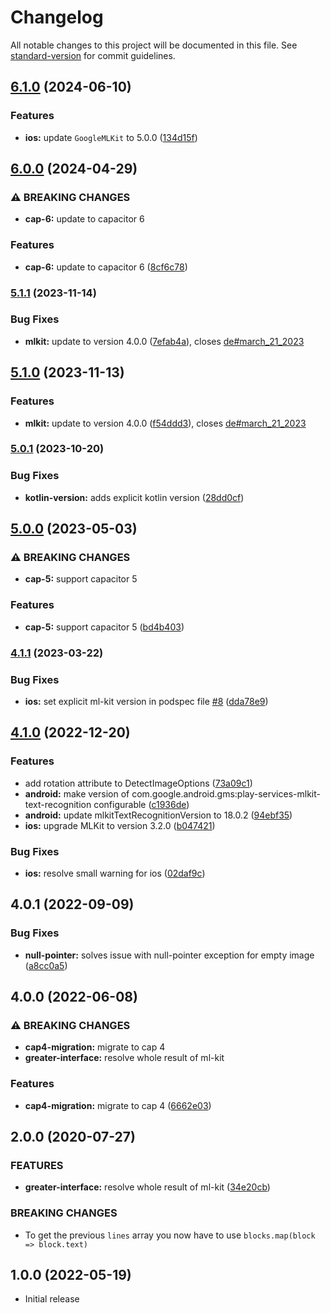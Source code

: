 # Changelog

All notable changes to this project will be documented in this file. See [standard-version](https://github.com/conventional-changelog/standard-version) for commit guidelines.

## [6.1.0](https://github.com/Pantrist-dev/capacitor-plugin-ml-kit-text-recognition/compare/v6.0.0...v6.1.0) (2024-06-10)


### Features

* **ios:** update `GoogleMLKit` to 5.0.0 ([134d15f](https://github.com/Pantrist-dev/capacitor-plugin-ml-kit-text-recognition/commit/134d15fe522955057a6e6da96e6aebe9ad3f526e))

## [6.0.0](https://github.com/Pantrist-dev/capacitor-plugin-ml-kit-text-recognition/compare/v5.1.1...v6.0.0) (2024-04-29)


### ⚠ BREAKING CHANGES

* **cap-6:** update to capacitor 6

### Features

* **cap-6:** update to capacitor 6 ([8cf6c78](https://github.com/Pantrist-dev/capacitor-plugin-ml-kit-text-recognition/commit/8cf6c784192edb7e9bd3f7e53823f5259a992cc2))

### [5.1.1](https://github.com/Pantrist-dev/capacitor-plugin-ml-kit-text-recognition/compare/v5.1.0...v5.1.1) (2023-11-14)


### Bug Fixes

* **mlkit:** update to version 4.0.0 ([7efab4a](https://github.com/Pantrist-dev/capacitor-plugin-ml-kit-text-recognition/commit/7efab4a30b15656e9d69a636ddc63fa39f79d199)), closes [de#march_21_2023](https://github.com/Pantrist-dev/de/issues/march_21_2023)

## [5.1.0](https://github.com/Pantrist-dev/capacitor-plugin-ml-kit-text-recognition/compare/v5.0.1...v5.1.0) (2023-11-13)


### Features

* **mlkit:** update to version 4.0.0 ([f54ddd3](https://github.com/Pantrist-dev/capacitor-plugin-ml-kit-text-recognition/commit/f54ddd37fbd3be281dbb414dc6bc2c58bf3580e7)), closes [de#march_21_2023](https://github.com/Pantrist-dev/de/issues/march_21_2023)

### [5.0.1](https://github.com/Pantrist-dev/capacitor-plugin-ml-kit-text-recognition/compare/v5.0.0...v5.0.1) (2023-10-20)


### Bug Fixes

* **kotlin-version:** adds explicit kotlin version ([28dd0cf](https://github.com/Pantrist-dev/capacitor-plugin-ml-kit-text-recognition/commit/28dd0cfe3d6dae6b25bcddeefb5a2db2213220ce))

## [5.0.0](https://github.com/Pantrist-dev/capacitor-plugin-ml-kit-text-recognition/compare/v4.1.1...v5.0.0) (2023-05-03)


### ⚠ BREAKING CHANGES

* **cap-5:** support capacitor 5

### Features

* **cap-5:** support capacitor 5 ([bd4b403](https://github.com/Pantrist-dev/capacitor-plugin-ml-kit-text-recognition/commit/bd4b4039688896bd39d9dd87cf18637cee15d87b))

### [4.1.1](https://github.com/Pantrist-dev/capacitor-plugin-ml-kit-text-recognition/compare/v4.1.0...v4.1.1) (2023-03-22)


### Bug Fixes

* **ios:** set explicit ml-kit version in podspec file [#8](https://github.com/Pantrist-dev/capacitor-plugin-ml-kit-text-recognition/issues/8) ([dda78e9](https://github.com/Pantrist-dev/capacitor-plugin-ml-kit-text-recognition/commit/dda78e9d6c6d4a8c3697cc2b7d9b45fd8c6555ea))

## [4.1.0](https://github.com/Pantrist-dev/capacitor-plugin-ml-kit-text-recognition/compare/v4.0.1...v4.1.0) (2022-12-20)


### Features

* add rotation attribute to DetectImageOptions ([73a09c1](https://github.com/Pantrist-dev/capacitor-plugin-ml-kit-text-recognition/commit/73a09c1cb89ca45aa7b014ec0cf6e477aa846842))
* **android:** make version of com.google.android.gms:play-services-mlkit-text-recognition configurable ([c1936de](https://github.com/Pantrist-dev/capacitor-plugin-ml-kit-text-recognition/commit/c1936de5c4efeaae96bccfcc7daeca0ed0487977))
* **android:** update mlkitTextRecognitionVersion to 18.0.2 ([94ebf35](https://github.com/Pantrist-dev/capacitor-plugin-ml-kit-text-recognition/commit/94ebf35ab3aa6887d3c4563e4ef0ae83bda17cc7))
* **ios:** upgrade MLKit to version 3.2.0 ([b047421](https://github.com/Pantrist-dev/capacitor-plugin-ml-kit-text-recognition/commit/b047421131c5ef7b4de828c7cd2c840a1b02c7a9))


### Bug Fixes

* **ios:** resolve small warning for ios ([02daf9c](https://github.com/Pantrist-dev/capacitor-plugin-ml-kit-text-recognition/commit/02daf9c412481690ec6023481ffa53088ee1fa48))

## 4.0.1 (2022-09-09)

### Bug Fixes

* **null-pointer:** solves issue with null-pointer exception for empty image ([a8cc0a5](https://github.com/Pantrist-dev/capacitor-plugin-ml-kit-text-recognition/commit/a8cc0a595c124592dbdb6bfca813e658999b37f9))

## 4.0.0 (2022-06-08)

### ⚠ BREAKING CHANGES

* **cap4-migration:** migrate to cap 4
* **greater-interface:** resolve whole result of ml-kit

### Features

* **cap4-migration:** migrate to cap 4 ([6662e03](https://github.com/Pantrist-dev/capacitor-plugin-ml-kit-text-recognition/commit/6662e032111298f858005b67b0d207a9800228ff))


## 2.0.0 (2020-07-27)

### FEATURES

* **greater-interface:** resolve whole result of ml-kit ([34e20cb](https://github.com/Pantrist-dev/capacitor-plugin-ml-kit-text-recognition/commit/34e20cb1c6b68a4dd8d5ce27ab9fcf0ebc6d3a59))

### BREAKING CHANGES

- To get the previous `lines` array you now have to use `blocks.map(block => block.text)`


## 1.0.0 (2022-05-19)

- Initial release
